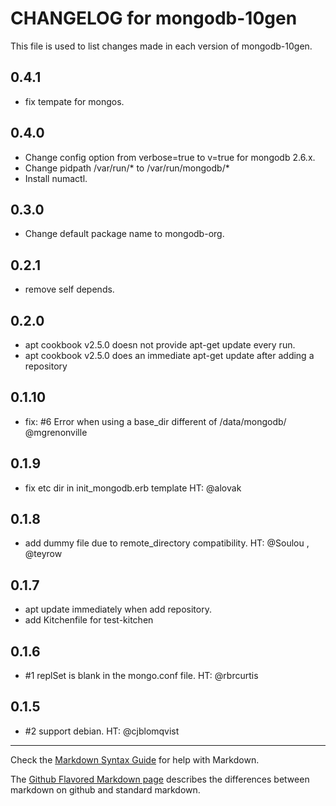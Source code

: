 # CHANGELOG for mongodb-10gen

This file is used to list changes made in each version of mongodb-10gen.

## 0.4.1

* fix tempate for mongos.

## 0.4.0

* Change config option from verbose=true to v=true for mongodb 2.6.x.
* Change pidpath /var/run/* to /var/run/mongodb/*
* Install numactl.

## 0.3.0

* Change default package name to mongodb-org.

## 0.2.1

* remove self depends.

## 0.2.0

* apt cookbook v2.5.0 doesn not provide apt-get update every run.
* apt cookbook v2.5.0 does an immediate apt-get update after adding a repository

## 0.1.10

* fix: #6 Error when using a base_dir different of /data/mongodb/ @mgrenonville

## 0.1.9

* fix etc dir in init_mongodb.erb template HT: @alovak

## 0.1.8

* add dummy file due to remote_directory compatibility. HT: @Soulou , @teyrow

## 0.1.7

* apt update immediately when add repository.
* add Kitchenfile for test-kitchen

## 0.1.6

*  #1 replSet is blank in the mongo.conf file. HT: @rbrcurtis

## 0.1.5

*  #2 support debian. HT: @cjblomqvist

- - -
Check the [Markdown Syntax Guide](http://daringfireball.net/projects/markdown/syntax) for help with Markdown.

The [Github Flavored Markdown page](http://github.github.com/github-flavored-markdown/) describes the differences between markdown on github and standard markdown.
